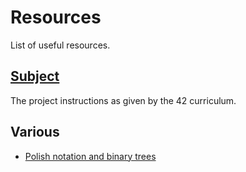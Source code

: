 # Resources
List of useful resources.

## [Subject](ready_set_boole.en.pdf)
The project instructions as given by the 42 curriculum.

## Various
- [Polish notation and binary trees](https://sites.math.northwestern.edu/~mlerma/courses/cs310-04w/notes/dm-bintrees.pdf)